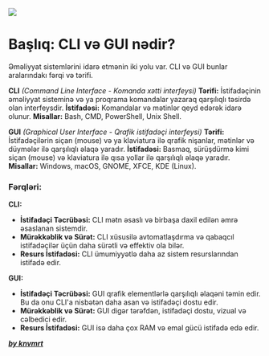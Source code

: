 ![](../img/cligui.avif)

# Başlıq: CLI və GUI nədir?


Əməliyyat sistemlərini idarə etmənin iki yolu var. CLI və GUI bunlar aralarındakı fərqi və tərifi.

**CLI** _(Command Line Interface - Komanda xətti interfeysi)_
**Tərifi:** İstifadəçinin əməliyyat sisteminə və ya proqrama komandalar yazaraq qarşılıqlı təsirdə olan interfeysdir.
**İstifadəsi:** Komandalar və mətinlər qeyd edərək idarə olunur.
**Misallar:** Bash, CMD, PowerShell, Unix Shell.

**GUI** _(Graphical User Interface - Qrafik istifadəçi interfeysi)_
**Tərifi:** İstifadəçilərin siçan (mouse) və ya klaviatura ilə qrafik nişanlar, mətinlər və düymələr ilə qarşılıqlı əlaqə yaradır.
**İstifadəsi:** Basmaq, sürüşdürmə kimi siçan (mouse) və klaviatura ilə qısa yollar ilə qarşılıqlı əlaqə yaradır.
**Misallar:** Windows, macOS, GNOME, XFCE, KDE (Linux).

### Fərqləri:

**CLI:**

- **İstifadəçi Təcrübəsi:** CLI mətn əsaslı və birbaşa daxil edilən əmrə əsaslanan sistemdir.
- **Mürəkkəblik və Sürət:** CLI xüsusilə avtomatlaşdırma və qabaqcıl istifadəçilər üçün daha sürətli və effektiv ola bilər.
- **Resurs İstifadəsi:** CLI ümumiyyətlə daha az sistem resurslarından istifadə edir.

**GUI:**

- **İstifadəçi Təcrübəsi:** GUI qrafik elementlərlə qarşılıqlı əlaqəni təmin edir. Bu da onu CLI'a nisbətən daha asan və istifadəçi dostu edir.
- **Mürəkkəblik və Sürət:** GUI digər tərəfdən, istifadəçi dostu, vizual və cəlbedici edir.
- **Resurs İstifadəsi:** GUI isə daha çox RAM və emal gücü istifadə edə edir.

[**_by knvmrt_**](https://github.com/knvmrt)
